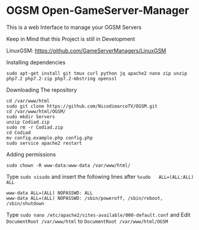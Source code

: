 # OGSM Open-GameServer-Manager
This is a web Interface to manage your OGSM Servers

Keep in Mind that this Project is still in Development

LinuxGSM: https://github.com/GameServerManagers/LinuxGSM

Installing dependencies

```
sudo apt-get install git tmux curl python jq apache2 nano zip unzip php7.2 php7.2-zip php7.2-mbstring openssl
```
Downloading The repository

```
cd /var/www/html
sudo git clone https://github.com/NicodimarcoTV/OGSM.git
cd /var/www/html/OGSM/
sudo mkdir Servers
unzip Codiad.zip
sudo rm -r Codiad.zip
cd Codiad
mv config.example.php config.php
sudo service apache2 restart
```
Adding permissions

```
sudo chown -R www-data:www-data /var/www/html/
```
Type ``` sudo visudo ``` and insert the following lines after ``` %sudo   ALL=(ALL:ALL) ALL ```

```
www-data ALL=(ALL) NOPASSWD: ALL
www-data ALL=(ALL) NOPASSWD: /sbin/poweroff, /sbin/reboot, /sbin/shutdown
```

Type ``` sudo nano /etc/apache2/sites-available/000-default.conf ``` and Edit ``` DocumentRoot /var/www/html ``` to ``` DocumentRoot /var/www/html/OGSM ```

